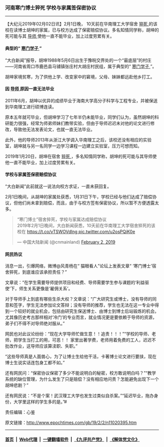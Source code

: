 ### 河南寒门博士猝死 学校与家属签保密协议
------------------------

<p>
 【大纪元2019年02月02日讯】2月1日晚， 10天前在华南理工大学宿舍
 <a href="http://www.epochtimes.com/gb/tag/%E7%8C%9D%E6%AD%BB.html">
  猝死
 </a>
 的该校在读博士胡坤的家属，已与校方达成了保密赔偿协议。多名知情同学称，胡坤的死可能与其
 <a href="http://www.epochtimes.com/gb/tag/%E5%AF%BC%E5%B8%88.html">
  导师
 </a>
 使他一直不能毕业，加上过度劳累有关。
</p>
<h4>
 典型的“
 <a href="http://www.epochtimes.com/gb/tag/%E5%AF%92%E9%97%A8%E5%AD%A6%E5%AD%90.html">
  寒门学子
 </a>
 ”
</h4>
<p>
 “大白新闻”报导，胡坤1988年5月6日出生于豫皖交界处的一个“最底层”的村庄——河南省周口市鹿邑县马铺镇张庄村大胡庄村民组，属于典型的“
 <a href="http://www.epochtimes.com/gb/tag/%E5%AF%92%E9%97%A8%E5%AD%A6%E5%AD%90.html">
  寒门学子
 </a>
 ”。
</p>
<p>
 胡坤家境贫寒，为了供他上学、改变家中的窘境，父母、妹妹都远赴他乡打工。
</p>
<h4>
 因
 <a href="http://www.epochtimes.com/gb/tag/%E5%AF%BC%E5%B8%88.html">
  导师
 </a>
 原因一直无法毕业
</h4>
<p>
 2011年6月，胡坤以优异的成绩毕业于海南大学高分子科学与工程专业，并被保送到华南理工进行硕博连读。
</p>
<p>
 原本五年就可毕业，但胡坤学习了七年半仍未能毕业，同学们认为，虽然胡坤的科研能力很强，经常为师弟师妹们教带实验，但由于导师迟迟未对他的论文进行修改，导致他无法发表论文，也就一直无法毕业。
</p>
<p>
 此外，他的导师2013年从浙江大学调入华南理工之后，该校还没有相应的实验室，胡坤就与另一名同学一边学习课程一边建立实验室，压力可想而知。
</p>
<p>
 2019年1月20日，胡坤在宿舍
 <a href="http://www.epochtimes.com/gb/tag/%E7%8C%9D%E6%AD%BB.html">
  猝死
 </a>
 ，多名知情同学称，胡坤的死可能与其导师使他一直不能毕业，加上过度劳累有关。
</p>
<h4>
 学校与家属签保密赔偿协议
</h4>
<p>
 “大白新闻”此前就这一说法向校方求证，一直未获回复。
</p>
<p>
 2月1日晚间，从胡坤的家属处获悉，1月31日下午，学校已经与他们达成了赔偿协议，但他们尚未拿到赔偿，而且，由于与校方签有保密协议，所以暂不方便透露太多。
</p>
<blockquote class="twitter-tweet" data-lang="en">
 <p dir="ltr" lang="zh">
  “寒门博士”宿舍猝死，学校与家属达成赔偿协议
  <br/>
  2019年2月1日晚间，大白新闻获悉，10天前在华南理工大学宿舍猝死的该校在
  <a href="https://t.co/vTSWOVdIng">
   https://t.co/vTSWOVdIng
  </a>
  <a href="https://t.co/u2osPQiK0e">
   pic.twitter.com/u2osPQiK0e
  </a>
 </p>
 <p>
  — 中国大陆新闻 (@cnmainland)
  <a href="https://twitter.com/cnmainland/status/1091549714598617088?ref_src=twsrc%5Etfw">
   February 2, 2019
  </a>
 </p>
</blockquote>
<p>
</p>
<h4>
 网民热议
</h4>
<p>
 消息一出，引爆网络，微博@风青杨在“ 猫眼看人”论坛上发表文章“ ‘寒门博士’宿舍猝死，到底谁应该承担责任？”
</p>
<p>
 文章说：“在学生需要导师提供项目和经费、导师需要学生参与课题的‘利益驱使’下，师生关系更像是‘雇佣关系’。
</p>
<p>
 对于导师手上到底有哪些生杀大权？文章说：“广大研究生或博士，没有导师的同意和签字，学生无法参加论文答辩；没有导师的推荐，学生也无法在这一专业中得到一个较好的就业机会，包括由研究生保送博士、由博士到博士后站锻炼的机会。尤其像历史考古那样相对‘冷门’的专业而言，就业情况更是要依赖于导师的资源，弟子们不得不对导师绝对服从。”
</p>
<p>
 网民也对此议论纷纷：“现在大学导师忙做生意！！追责！！！”“学校的导师、老师，把学生当打工的用，可恶！！ 家里出著学费，老师用着免费的工人，迟迟不批改作业，这导师应该算渎职、失职。”
</p>
<p>
 “这些导师真是人面兽心，为了让博士生给他干活，卡著博士论文进行要挟，现在博士生说实话连包身工都不如。”
</p>
<p>
 还有网民问：“保密协议保密了多少不能说明白的秘密，校方敢说明白吗？”“教学系统的缺位管理，为什么发生了只是赔偿？没有相应地问责？怎能避免出现下一个胡坤悲剧？”
</p>
<p>
 还有网民说：“不是个案！武汉理工大学也发生过类似自杀案。”“延迟毕业，拖办身份，大学里这样的学生多的是。”#
</p>
<p>
 责任编辑：心鉴
</p>

原文链接：http://www.epochtimes.com/gb/19/2/2/n11020395.htm


------------------------
#### [首页](https://github.com/gfw-breaker/banned-news/blob/master/README.md) &nbsp;|&nbsp; [Web代理](https://github.com/labour-camp/helloworld) &nbsp;|&nbsp; [一键翻墙软件](https://github.com/gfw-breaker/nogfw/blob/master/README.md) &nbsp;|&nbsp; [《九评共产党》](https://github.com/gfw-breaker/9ping.md/blob/master/README.md#九评之一评共产党是什么) &nbsp;|&nbsp; [《解体党文化》](https://github.com/gfw-breaker/jtdwh.md/blob/master/README.md#绪论)

